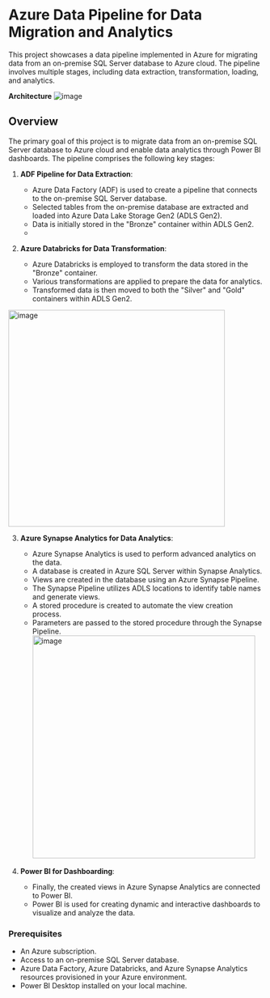 # Azure Data Pipeline for Data Migration and Analytics

This project showcases a data pipeline implemented in Azure for migrating data from an on-premise SQL Server database to Azure cloud. The pipeline involves multiple stages, including data extraction, transformation, loading, and analytics.

**Architecture**
![image](https://github.com/amalprem/SQL-Server-Data-Migration-using-Azure/assets/37649277/257eadaf-5cd6-4e08-aee7-6c8b58cc404f)

## Overview

The primary goal of this project is to migrate data from an on-premise SQL Server database to Azure cloud and enable data analytics through Power BI dashboards. The pipeline comprises the following key stages:

1. **ADF Pipeline for Data Extraction**:
   - Azure Data Factory (ADF) is used to create a pipeline that connects to the on-premise SQL Server database.
   - Selected tables from the on-premise database are extracted and loaded into Azure Data Lake Storage Gen2 (ADLS Gen2).
   - Data is initially stored in the "Bronze" container within ADLS Gen2.
   - 

2. **Azure Databricks for Data Transformation**:
   - Azure Databricks is employed to transform the data stored in the "Bronze" container.
   - Various transformations are applied to prepare the data for analytics.
   - Transformed data is then moved to both the "Silver" and "Gold" containers within ADLS Gen2.
  
<img width="428" alt="image" src="https://github.com/amalprem/SQL-Server-Data-Migration-using-Azure/assets/37649277/35368d12-b54e-496e-b22e-84a8ec8f5170">


3. **Azure Synapse Analytics for Data Analytics**:
   - Azure Synapse Analytics is used to perform advanced analytics on the data.
   - A database is created in Azure SQL Server within Synapse Analytics.
   - Views are created in the database using an Azure Synapse Pipeline.
   - The Synapse Pipeline utilizes ADLS locations to identify table names and generate views.
   - A stored procedure is created to automate the view creation process.
   - Parameters are passed to the stored procedure through the Synapse Pipeline.
     <img width="440" alt="image" src="https://github.com/amalprem/SQL-Server-Data-Migration-using-Azure/assets/37649277/5f8dd150-7bbb-4d6f-80bb-f53515f0d7e3">


4. **Power BI for Dashboarding**:
   - Finally, the created views in Azure Synapse Analytics are connected to Power BI.
   - Power BI is used for creating dynamic and interactive dashboards to visualize and analyze the data.



### Prerequisites

- An Azure subscription.
- Access to an on-premise SQL Server database.
- Azure Data Factory, Azure Databricks, and Azure Synapse Analytics resources provisioned in your Azure environment.
- Power BI Desktop installed on your local machine.

